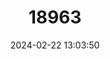 ---
title: "18963"
category: "Pyrgulopsis conica"
draft: false
date: 2024-02-22 13:03:50
languages:
  English: ["Kingman Springsnail"]
---